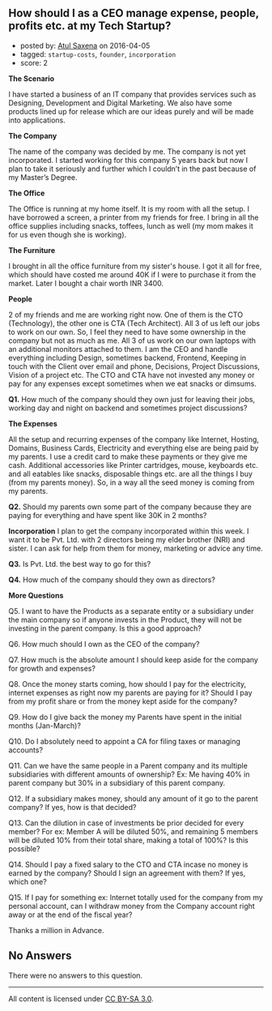 ## How should I as a CEO manage expense, people, profits etc. at my Tech Startup?

- posted by: [Atul Saxena](https://stackexchange.com/users/8186379/atul-saxena) on 2016-04-05
- tagged: `startup-costs`, `founder`, `incorporation`
- score: 2

**The Scenario**

I have started a business of an IT company that provides services such as Designing, Development and Digital Marketing. We also have some products lined up for release which are our ideas purely and will be  made into applications.

**The Company**

The name of the company was decided by me. The company is not yet incorporated. I started working for this company 5 years back but now I plan to take it seriously and further which I couldn’t in the past because of my Master’s Degree.

**The Office**

The Office is running at my home itself. It is my room with all the setup. I have borrowed a screen, a printer from my friends for free. I bring in all the office supplies including snacks, toffees, lunch as well (my mom makes it for us even though she is working).
 

**The Furniture**

I brought in all the office furniture from my sister's house. I got it all for free, which should have costed me around 40K if I were to purchase it from the market. Later I bought a chair worth INR 3400.
 
**People**

2 of my friends and me are working right now. One of them is the CTO (Technology), the other one is CTA (Tech Architect). All 3 of us left our jobs to work on our own. So, I feel they need to have some ownership in the company but not as much as me. All 3 of us work on our own laptops with an additional monitors attached to them. I am the CEO and handle everything including Design, sometimes backend, Frontend, Keeping in touch with the Client over email and phone, Decisions, Project Discussions, Vision of a project etc. The CTO and CTA have not invested any money or pay for any expenses except sometimes when we eat snacks or dimsums.

**Q1.** How much of the company should they own just for leaving their jobs, working day and night on backend and sometimes project discussions?
 

**The Expenses**

All the setup and recurring expenses of the company like Internet, Hosting, Domains, Business Cards, Electricity and everything else are being paid by my parents. I use a credit card to make these payments or they give me cash. Additional accessories like Printer cartridges, mouse, keyboards etc. and all eatables like snacks, disposable things etc. are all the things I buy (from my parents money). So, in a way all the seed money is coming from my parents.

**Q2.** Should my parents own some part of the company because they are paying for everything and have spent like 30K in 2 months?
 
 
**Incorporation**
I plan to get the company incorporated within this week. I want it to be Pvt. Ltd. with 2 directors being my elder brother (NRI) and sister. I can ask for help from them for money, marketing or advice any time.

**Q3.** Is Pvt. Ltd. the best way to go for this? 

**Q4.** How much of the company should they own as directors?
 
**More Questions**

Q5. I want to have the Products as a separate entity or a subsidiary under the main company so if anyone invests in the Product, they will not be investing in the parent company. Is this a good approach?

Q6. How much should I own as the CEO of the company?

Q7. How much is the absolute amount I should keep aside for the company for growth and expenses?

Q8. Once the money starts coming, how should I pay for the electricity, internet expenses as right now my parents are paying for it? Should I pay from my profit share or from the money kept aside for the company?

Q9. How do I give back the money my Parents have spent in the initial months (Jan-March)?

Q10. Do I absolutely need to appoint a CA for filing taxes or managing accounts?

Q11. Can we have the same people in a Parent company and its multiple subsidiaries with different amounts of ownership? Ex: Me having 40% in parent company but 30% in a subsidiary of this parent company.

Q12. If a subsidiary makes money, should any amount of it go to the parent company? If yes, how is that decided?

Q13. Can the dilution in case of investments be prior decided for every member? For ex: Member A will be diluted 50%, and remaining 5 members will be diluted 10% from their total share, making a total of 100%? Is this possible?

Q14. Should I pay a fixed salary to the CTO and CTA incase no money is earned by the company? Should I sign an agreement with them? If yes, which one?

Q15. If I pay for something ex: Internet totally used for the company from my personal account, can I withdraw money from the Company account right away or at the end of the fiscal year?

Thanks a million in Advance.

## No Answers

There were no answers to this question.


---

All content is licensed under [CC BY-SA 3.0](https://creativecommons.org/licenses/by-sa/3.0/).
